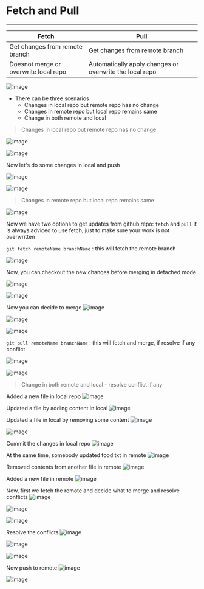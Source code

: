 # Fetch and Pull
------------------
| Fetch | Pull |
| ------ | ----------- |
| Get changes from remote branch  | Get changes from remote branch |
| Doesnot merge or overwrite local repo | Automatically apply changes or overwrite the local repo |

![image](https://user-images.githubusercontent.com/103237142/176744570-0ad3a927-73bc-4d96-9fea-1b7098aedf8a.png)

- There can be three scenarios
  + Changes in local repo but remote repo has no change
  + Changes in remote repo but local repo remains same
  + Change in both remote and local


> Changes in local repo but remote repo has no change

  ![image](https://user-images.githubusercontent.com/103237142/176745465-2fc1dc74-b545-4575-a34b-6e9e0642bf7f.png)

  ![image](https://user-images.githubusercontent.com/103237142/176745548-02a7f792-f1cb-428e-8810-7113e7e8b886.png)

  Now let's do some changes in local and push
  
  ![image](https://user-images.githubusercontent.com/103237142/176746053-679d087f-24d3-4870-a531-5891d5498889.png)

  ![image](https://user-images.githubusercontent.com/103237142/176746121-d9ea2292-a2ea-4aef-b0ac-896867888b6a.png)

> Changes in remote repo but local repo remains same

  ![image](https://user-images.githubusercontent.com/103237142/176746395-77747789-8ffc-4548-94db-b38746a9f7f9.png)

  Now we have two options to get updates from github repo: `fetch` and `pull`
  It is always adviced to use fetch, just to make sure your work is not overwritten
  
  `git fetch remoteName branchName` : this will fetch the remote branch
  
  ![image](https://user-images.githubusercontent.com/103237142/176746872-4efca77f-b499-4722-82a7-836b19f07f09.png)

  Now, you can checkout the new changes before merging in detached mode
  
  ![image](https://user-images.githubusercontent.com/103237142/176747499-f24c6e37-3c7c-4d4d-b2c2-aec6af101132.png)

  ![image](https://user-images.githubusercontent.com/103237142/176747554-3cb8ce8e-1911-410b-9e6a-3fbb8da6d875.png)

  Now you can decide to merge
  ![image](https://user-images.githubusercontent.com/103237142/176747822-449483dd-59ee-44e8-a0a0-e6094f2f8c46.png)

  ![image](https://user-images.githubusercontent.com/103237142/176747945-e1cb76f8-f0bb-42df-bfcf-79a6c9422bf4.png)

  ![image](https://user-images.githubusercontent.com/103237142/176748010-e2ec867c-c015-4d57-9fa8-d161603f8aee.png)

  `git pull remoteName branchName` : this will fetch and merge, if resolve if any conflict
   
   ![image](https://user-images.githubusercontent.com/103237142/176748336-2315a628-da92-44cc-a423-d495c00f7453.png)

   ![image](https://user-images.githubusercontent.com/103237142/176748410-de046a6b-953f-4bc4-8b8d-098cb714b964.png)

> Change in both remote and local - resolve conflict if any

  Added a new file in local repo
  ![image](https://user-images.githubusercontent.com/103237142/176748767-106e770e-4480-4ef3-88f8-ff5ec45f77a0.png)

  Updated a file by adding content in local
  ![image](https://user-images.githubusercontent.com/103237142/176748889-efe6fd40-194d-4132-8386-2a112ac4de8f.png)

  Updated a file in local by removing some content
  ![image](https://user-images.githubusercontent.com/103237142/176749032-aee39e98-f699-4476-bc89-e351b59d588d.png)

  ![image](https://user-images.githubusercontent.com/103237142/176749103-805d192b-3aae-4e7b-b35f-16b7e1fbf9ee.png)

  Commit the changes in local repo
  ![image](https://user-images.githubusercontent.com/103237142/176749214-b03bb182-7c4d-4967-9938-89b9bd7e1758.png)

  At the same time, somebody updated food.txt in remote
  ![image](https://user-images.githubusercontent.com/103237142/176749579-d17df9c5-f080-4a61-8c1f-e14cf44501af.png)

  Removed contents from another file in remote
  ![image](https://user-images.githubusercontent.com/103237142/176749729-a08ba3b4-b9bc-44ac-ad80-bdbacddee9bd.png)

  Added a new file in remote
  ![image](https://user-images.githubusercontent.com/103237142/176749877-13bf1bdd-1f38-41c5-8c25-0f9524869b73.png)

  Now, first we fetch the remote and decide what to merge and resolve conflicts
  ![image](https://user-images.githubusercontent.com/103237142/176750048-d6593c47-e570-4e4c-8418-90ca0a7a730a.png)

  ![image](https://user-images.githubusercontent.com/103237142/176750214-82cf6ce7-136f-4e91-a7fe-e1f4c70c73d3.png)

  ![image](https://user-images.githubusercontent.com/103237142/176750263-c3cf5994-3000-4d2f-9369-bce27cb27995.png)

  Resolve the conflicts
  ![image](https://user-images.githubusercontent.com/103237142/176750404-8c628baf-3790-4169-8762-678d27f8f126.png)

  ![image](https://user-images.githubusercontent.com/103237142/176750473-c00743db-e124-491f-9ab0-49ec859c4d3d.png)

  ![image](https://user-images.githubusercontent.com/103237142/176750800-02169fec-e859-4841-bd09-f58f400ce6ee.png)

  Now push to remote
  ![image](https://user-images.githubusercontent.com/103237142/176750920-e05ca408-995e-40dc-9fdc-16cdcc411e9c.png)

  ![image](https://user-images.githubusercontent.com/103237142/176750990-6099a3ec-4c09-4421-904e-83542e16e1aa.png)


